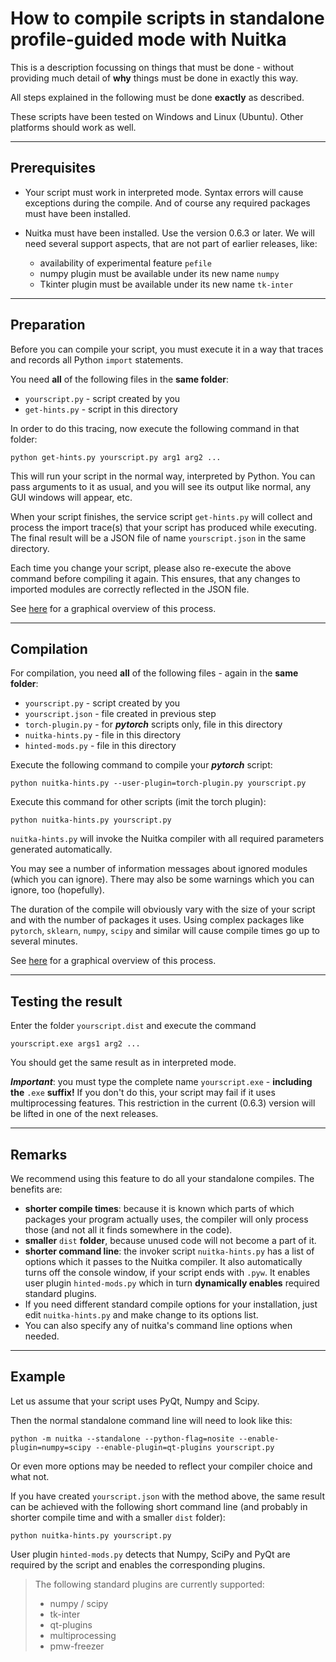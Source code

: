 # How to compile scripts in standalone profile-guided mode with Nuitka
This is a description focussing on things that must be done - without providing much detail of **why** things must be done in exactly this way.

All steps explained in the following must be done **exactly** as described.

These scripts have been tested on Windows and Linux (Ubuntu). Other platforms should work as well.

------
## Prerequisites

* Your script must work in interpreted mode. Syntax errors will cause exceptions during the compile. And of course any required packages must have been installed.

* Nuitka must have been installed. Use the version 0.6.3 or later. We will need several support aspects, that are not part of earlier releases, like:
    - availability of experimental feature ``pefile``
    - numpy plugin must be available under its new name ``numpy``
    - Tkinter plugin must be available under its new name ``tk-inter``

------
## Preparation
Before you can compile your script, you must execute it in a way that traces and records all Python ``import`` statements.

You need **all** of the following files in the **same folder**:
* ``yourscript.py`` - script created by you
* ``get-hints.py`` - script in this directory

In order to do this tracing, now execute the following command in that folder:

``python get-hints.py yourscript.py arg1 arg2 ...``

This will run your script in the normal way, interpreted by Python. You can pass arguments to it as usual, and you will see its output like normal, any GUI windows will appear, etc.

When your script finishes, the service script ``get-hints.py`` will collect and process the import trace(s) that your script has produced while executing. The final result will be a JSON file of name ``yourscript.json`` in the same directory.

Each time you change your script, please also re-execute the above command before compiling it again. This ensures, that any changes to imported modules are correctly reflected in the JSON file.

See [here](https://github.com/Nuitka/NUITKA-Utilities/edit/master/hinted-compilation/get-hints.jpg) for a graphical overview of this process.

------
## Compilation
For compilation, you need **all** of the following files -  again in the **same folder**:
* ``yourscript.py`` - script created by you
* ``yourscript.json`` - file created in previous step
* ``torch-plugin.py`` - for **_pytorch_** scripts only, file in this directory
* ``nuitka-hints.py`` - file in this directory
* ``hinted-mods.py`` - file in this directory

Execute the following command to compile your **_pytorch_** script:

``python nuitka-hints.py --user-plugin=torch-plugin.py yourscript.py``

Execute this command for other scripts (imit the torch plugin):

``python nuitka-hints.py yourscript.py``

``nuitka-hints.py`` will invoke the Nuitka compiler with all required parameters generated automatically.

You may see a number of information messages about ignored modules (which you can ignore). There may also be some warnings which you can ignore, too (hopefully).

The duration of the compile will obviously vary with the size of your script and with the number of packages it uses. Using complex packages like ``pytorch``, ``sklearn``, ``numpy``, ``scipy`` and similar will cause compile times go up to several minutes.

See [here](https://github.com/Nuitka/NUITKA-Utilities/edit/master/hinted-compilation/hinted-compile.jpg) for a graphical overview of this process.

------
## Testing the result
Enter the folder ``yourscript.dist`` and execute the command

``yourscript.exe args1 arg2 ...``

You should get the same result as in interpreted mode.

**_Important_**: you must type the complete name ``yourscript.exe`` - **including the** ``.exe`` **suffix!** If you don't do this, your script may fail if it uses multiprocessing features. This restriction in the current (0.6.3) version will be lifted in one of the next releases.

------
## Remarks
We recommend using this feature to do all your standalone compiles. The benefits are:

* **shorter compile times**: because it is known which parts of which packages your program actually uses, the compiler will only process those (and not all it finds somewhere in the code).
* **smaller** ``dist`` **folder**, because unused code will not become a part of it.
* **shorter command line**: the invoker script ``nuitka-hints.py`` has a list of options which it passes to the Nuitka compiler. It also automatically turns off the console window, if your script ends with ``.pyw``. It enables user plugin ``hinted-mods.py`` which in turn **dynamically enables** required standard plugins.
* If you need different standard compile options for your installation, just edit ``nuitka-hints.py`` and make change to its options list.
* You can also specify any of nuitka's command line options when needed.

------
## Example
Let us assume that your script uses PyQt, Numpy and Scipy.

Then the normal standalone command line will need to look like this:

```
python -m nuitka --standalone --python-flag=nosite --enable-plugin=numpy=scipy --enable-plugin=qt-plugins yourscript.py
```

Or even more options may be needed to reflect your compiler choice and what not.

If you have created ``yourscript.json`` with the method above, the same result can be achieved with the following short command line (and probably in shorter compile time and with a smaller ``dist`` folder):

```
python nuitka-hints.py yourscript.py
```
User plugin ``hinted-mods.py`` detects that Numpy, SciPy and PyQt are required by the script and enables the corresponding plugins.

> The following standard plugins are currently supported:
> * numpy / scipy
> * tk-inter
> * qt-plugins
> * multiprocessing
> * pmw-freezer
